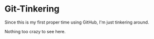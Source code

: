 # Git-Tinkering

Since this is my first proper time using GitHub, I'm just tinkering around.

Nothing too crazy to see here.
